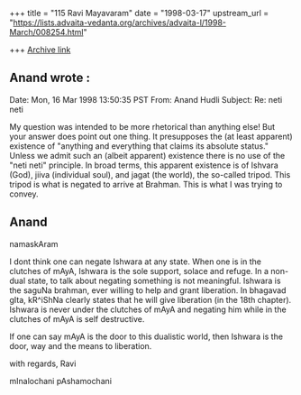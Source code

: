 +++
title = "115 Ravi Mayavaram"
date = "1998-03-17"
upstream_url = "https://lists.advaita-vedanta.org/archives/advaita-l/1998-March/008254.html"

+++
[Archive link](https://lists.advaita-vedanta.org/archives/advaita-l/1998-March/008254.html)

Anand wrote :
----------------------------------------------
Date:    Mon, 16 Mar 1998 13:50:35 PST
From:    Anand Hudli <anandhudli at HOTMAIL.COM>
Subject: Re: neti neti

 My question was intended to be more rhetorical than anything
else!
 But your answer does point out one thing. It presupposes the
 (at least apparent) existence of "anything and everything that
 claims its absolute status." Unless we admit such an (albeit
 apparent) existence there is no use of the "neti neti"
principle.
 In broad terms, this apparent existence is of Ishvara (God),
 jiiva (individual soul), and jagat (the world), the so-called
tripod.
 This tripod is what is negated to arrive at Brahman.
 This is what I was trying to convey.

 Anand
----------------------------------------------------------

namaskAram

I dont think one can negate Ishwara at any state. When one is in the
clutches of mAyA, Ishwara is the sole support, solace and refuge. In a
non-dual state, to talk about negating something is not meaningful.
Ishwara is the saguNa brahman, ever willing to help and grant
liberation. In bhagavad gIta, kR^iShNa clearly states that he will give
liberation (in the 18th chapter). Ishwara is never under the clutches of
mAyA and negating him while in the clutches of mAyA is self destructive.

If one can say mAyA is the door to this dualistic world, then Ishwara is
the door, way and the means to liberation.

with regards,
Ravi

mInalochani pAshamochani

